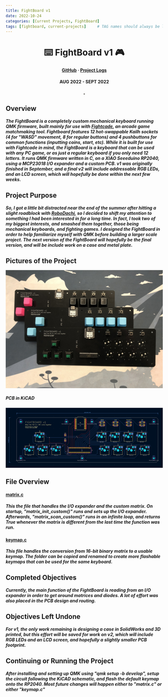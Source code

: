 ```yaml
---
title: FightBoard v1
date: 2022-10-24
categories: [Current Projects, FightBoard]
tags: [fightboard, current-projects]     # TAG names should always be lowercase
---
```

<div align=center>
<h1> ⌨️ FightBoard v1 🎮 </h1>
<h4>
  <a href="https://github.com/cartex10/fightboard">GitHub</a>
  <span> · </span>
  <a href="/categories/fightboard">Project Logs</a>
</h4>
<h4> AUG 2022 - SEPT 2022</h4>
<img src="/assets/fightboard/v1_silkscreen.jpg" height="2">
</div>

## Overview
<h5> The FightBoard is a completely custom mechanical keyboard running QMK firmware, built mainly for use with <a href="https://www.fightcade.com/">Fightcade</a>, an arcade game matchmaking tool. Fightboard features 12 hot-swappable Kailh sockets (4 for "WASD" movement, 8 for regular buttons) and 4 pushbuttons for common functions (inputting coins, start, etc). While it is built for use with Fightcade in mind, the FightBoard is a keyboard that can be used with any PC game, or as just a regular keyboard if you only need 12 letters. It runs QMK firmware written in C, on a XIAO Seeeduino RP2040, using a MCP23018 I/O expander and a custom PCB. v1 was originally finished in September, and a final v2 will include addressable RGB LEDs, and an LCD screen, which will hopefully be done within the next few weeks. </h5> 

## Project Purpose
<h5> So, I got a little bit distracted near the end of the summer after hitting a slight roadblock with <a href="/posts/robodachi">RoboDachi</a>, so I decided to shift my attention to something I had been interested in for a long time. In fact, I took two of my biggest interests, and smashed them together, those being mechanical keyboards, and fighting games. I designed the FightBoard in order to help familiarize myself with QMK before building a larger scale project. The next version of the FightBoard will hopefully be the final version, and will be include work on a case and metal plate. </h5>

## Pictures of the Project
<img src="/assets/fightboard/v1.jpg">

<h5> PCB in KiCAD </h5>
<img src="/assets/fightboard/v1_pcb.png">

## File Overview
<h4> <a href="https://github.com/cartex10/fightboard/blob/main/qmk_firmware/keyboards/fightboard/matrix.c">matrix.c</a> </h4>
<h5> This the file that handles the I/O expander and the custom matrix. On startup, "matrix_init_custom()" runs and sets up the I/O expander. Afterwards, "matrix_scan_custom()" runs in an infinite loop, and returns True whenever the matrix is different from the last time the function was run. </h5>

<h4> <a href="https://github.com/cartex10/fightboard/blob/main/qmk_firmware/keyboards/fightboard/keymaps/default/keymap.c">keymap.c</a> </h4>
<h5> This file handles the conversion from 16-bit binary matrix to a usable keymap. The folder can be copied and renamed to create more flashable keymaps that can be used for the same keyboard. </h5>
  
## Completed Objectives
<h5> Currently, the main function of the FightBoard is reading from an I/O expander in order to get around matrices and diodes. A lot of effort was also placed in the PCB design and routing. </h5>

## Objectives Left Undone
<h5> For v1, the only work remaining is designing a case in SolidWorks and 3D printed, but this effort will be saved for work on v2, which will include RGB LEDs and an LCD screen, and hopefully a slightly smaller PCB footprint. </h5>

## Continuing or Running the Project
<h5> After installing and setting up QMK using "qmk setup -b develop", setup the circuit following the KiCAD schematic, and flash the default keymap onto the RP2040. Most future changes will happen either to "matrix.c" or either "keymap.c"</h5>